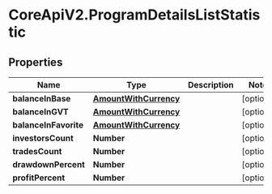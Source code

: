 # CoreApiV2.ProgramDetailsListStatistic

## Properties
Name | Type | Description | Notes
------------ | ------------- | ------------- | -------------
**balanceInBase** | [**AmountWithCurrency**](AmountWithCurrency.md) |  | [optional] 
**balanceInGVT** | [**AmountWithCurrency**](AmountWithCurrency.md) |  | [optional] 
**balanceInFavorite** | [**AmountWithCurrency**](AmountWithCurrency.md) |  | [optional] 
**investorsCount** | **Number** |  | [optional] 
**tradesCount** | **Number** |  | [optional] 
**drawdownPercent** | **Number** |  | [optional] 
**profitPercent** | **Number** |  | [optional] 


